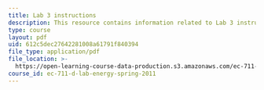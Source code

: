 ```yaml
---
title: Lab 3 instructions
description: This resource contains information related to Lab 3 instructions.
type: course
layout: pdf
uid: 612c5dec27642281008a61791f840394
file_type: application/pdf
file_location: >-
  https://open-learning-course-data-production.s3.amazonaws.com/ec-711-d-lab-energy-spring-2011/612c5dec27642281008a61791f840394_MITEC_711S11_lab3.pdf
course_id: ec-711-d-lab-energy-spring-2011
---
```

